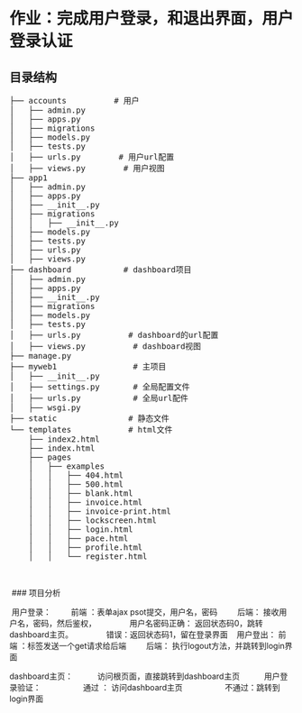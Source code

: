 # 作业：完成用户登录，和退出界面，用户登录认证


## 目录结构
<pre>
├── accounts          # 用户
│   ├── admin.py
│   ├── apps.py
│   ├── migrations
│   ├── models.py
│   ├── tests.py
│   ├── urls.py        # 用户url配置
│   ├── views.py        # 用户视图
├── app1
│   ├── admin.py
│   ├── apps.py
│   ├── __init__.py
│   ├── migrations
│   │   ├── __init__.py
│   ├── models.py
│   ├── tests.py
│   ├── urls.py        
│   ├── views.py
├── dashboard           # dashboard项目
│   ├── admin.py
│   ├── apps.py
│   ├── __init__.py
│   ├── migrations
│   ├── models.py
│   ├── tests.py
│   ├── urls.py          # dashboard的url配置
│   ├── views.py          # dashboard视图
├── manage.py
├── myweb1                # 主项目
│   ├── __init__.py
│   ├── settings.py       # 全局配置文件
│   ├── urls.py           # 全局url配件
│   ├── wsgi.py
├── static               # 静态文件
└── templates            # html文件
    ├── index2.html
    ├── index.html
    ├── pages
    │   ├── examples
    │   │   ├── 404.html
    │   │   ├── 500.html
    │   │   ├── blank.html
    │   │   ├── invoice.html
    │   │   ├── invoice-print.html
    │   │   ├── lockscreen.html
    │   │   ├── login.html
    │   │   ├── pace.html
    │   │   ├── profile.html
    │   │   └── register.html
    
  </pre>
  
  
  ### 项目分析
  
  用户登录：
         前端 ：表单ajax psot提交，用户名，密码
         后端： 接收用户名，密码，然后鉴权，
               用户名密码正确： 返回状态码0，跳转dashboard主页。
               错误：返回状态码1，留在登录界面
  
  用户登出：
         前端 ：<a>标签发送一个get请求给后端
         后端： 执行logout方法，并跳转到login界面
 
 dashboard主页：
           访问根页面，直接跳转到dashboard主页
           用户登录验证：
                   通过 ： 访问dashboard主页
                   不通过：跳转到login界面
 
